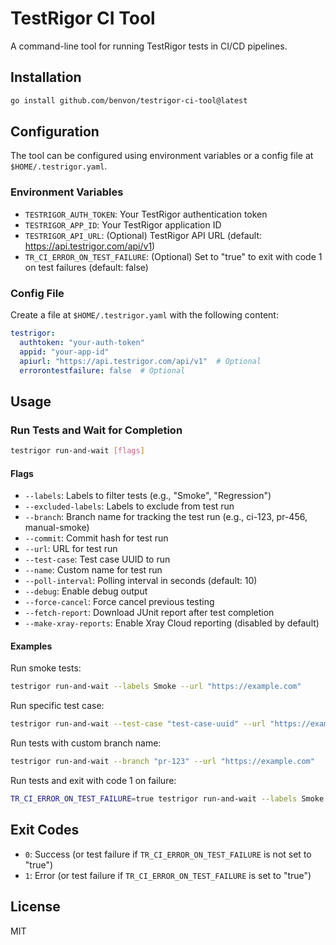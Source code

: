 # TestRigor CI Tool

A command-line tool for running TestRigor tests in CI/CD pipelines.

## Installation

```bash
go install github.com/benvon/testrigor-ci-tool@latest
```

## Configuration

The tool can be configured using environment variables or a config file at `$HOME/.testrigor.yaml`.

### Environment Variables

- `TESTRIGOR_AUTH_TOKEN`: Your TestRigor authentication token
- `TESTRIGOR_APP_ID`: Your TestRigor application ID
- `TESTRIGOR_API_URL`: (Optional) TestRigor API URL (default: https://api.testrigor.com/api/v1)
- `TR_CI_ERROR_ON_TEST_FAILURE`: (Optional) Set to "true" to exit with code 1 on test failures (default: false)

### Config File

Create a file at `$HOME/.testrigor.yaml` with the following content:

```yaml
testrigor:
  authtoken: "your-auth-token"
  appid: "your-app-id"
  apiurl: "https://api.testrigor.com/api/v1"  # Optional
  errorontestfailure: false  # Optional
```

## Usage

### Run Tests and Wait for Completion

```bash
testrigor run-and-wait [flags]
```

#### Flags

- `--labels`: Labels to filter tests (e.g., "Smoke", "Regression")
- `--excluded-labels`: Labels to exclude from test run
- `--branch`: Branch name for tracking the test run (e.g., ci-123, pr-456, manual-smoke)
- `--commit`: Commit hash for test run
- `--url`: URL for test run
- `--test-case`: Test case UUID to run
- `--name`: Custom name for test run
- `--poll-interval`: Polling interval in seconds (default: 10)
- `--debug`: Enable debug output
- `--force-cancel`: Force cancel previous testing
- `--fetch-report`: Download JUnit report after test completion
- `--make-xray-reports`: Enable Xray Cloud reporting (disabled by default)

#### Examples

Run smoke tests:
```bash
testrigor run-and-wait --labels Smoke --url "https://example.com"
```

Run specific test case:
```bash
testrigor run-and-wait --test-case "test-case-uuid" --url "https://example.com"
```

Run tests with custom branch name:
```bash
testrigor run-and-wait --branch "pr-123" --url "https://example.com"
```

Run tests and exit with code 1 on failure:
```bash
TR_CI_ERROR_ON_TEST_FAILURE=true testrigor run-and-wait --labels Smoke
```

## Exit Codes

- `0`: Success (or test failure if `TR_CI_ERROR_ON_TEST_FAILURE` is not set to "true")
- `1`: Error (or test failure if `TR_CI_ERROR_ON_TEST_FAILURE` is set to "true")

## License

MIT